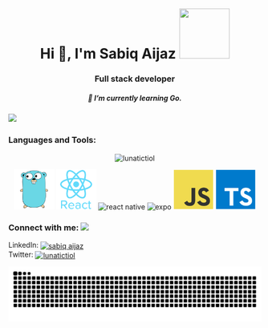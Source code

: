 
<p align="top">
<h1 align="center">Hi 👋, I'm Sabiq Aijaz
<img height="100" width="100" src="https://user-images.githubusercontent.com/74038190/227779362-cacda485-cab4-4e28-8a27-a4d2a918a7ac.gif"/>
  <br/>
 
</h1>

<h3 align="center" > Full stack developer</p> </h3>
<h5 align="center"> 🌱 I’m currently learning Go.
</h5>

![](https://user-images.githubusercontent.com/74038190/225813708-98b745f2-7d22-48cf-9150-083f1b00d6c9.gif )

<h3 align="left">Languages and Tools:</h3>


<p align="center">
<p align="center" ><img align="center" src="https://github-readme-stats.vercel.app/api/top-langs?username=lunatictiol&show_icons=true&locale=en&layout=compact" alt="lunatictiol"/></p>
<p align="center">  
 <img src="https://raw.githubusercontent.com/devicons/devicon/master/icons/go/go-original.svg" alt="go" width="80" height="80"/> 
  <img src="https://raw.githubusercontent.com/devicons/devicon/master/icons/react/react-original-wordmark.svg" alt="react" width="80" height="80"/>
  <img src="https://hyno.co/images/Blogs/2023-06-13-150446-1686825833778-compressed.png" alt="react native" width="100" height="80"/>
  <img src="https://encrypted-tbn0.gstatic.com/images?q=tbn:ANd9GcSv5QItWE-mqhM2g0FY8Kr131kYfpfcLd7GGw&s" alt="expo" width="100" height="80"/>
  <img src="https://raw.githubusercontent.com/devicons/devicon/master/icons/javascript/javascript-original.svg" alt="javascript" width="80" height="80"/>
  <img src="https://raw.githubusercontent.com/devicons/devicon/master/icons/typescript/typescript-original.svg" alt="typescript" width="80" height="80"/> 
 </p>  
</p> 
</p>
<h3 align="left">
  Connect with me:
  <img height="50" weidth="50" src="https://user-images.githubusercontent.com/74038190/216655848-cf4d7bed-52aa-4740-8c67-1832472051ec.gif"/>
</h3>
<p align="left">
LinkedIn:  
<a href="https://linkedin.com/in/sabiq-aijaz-515a121bb/" target="blank"><img align="center" src="https://raw.githubusercontent.com/rahuldkjain/github-profile-readme-generator/master/src/images/icons/Social/linked-in-alt.svg" alt="sabiq aijaz" height="30" width="40" /></a>  
<br/>  
Twitter:  
<a href="https://twitter.com/lunatictiol" target="blank"><img align="center" src="https://raw.githubusercontent.com/rahuldkjain/github-profile-readme-generator/master/src/images/icons/Social/twitter.svg" alt="lunatictiol" height="30" width="40" /></a>


</p>

![](https://raw.githubusercontent.com/noblemajo/noblemajo/output/github-contribution-grid-snake-dark.svg#gh-dark-mode-only)
